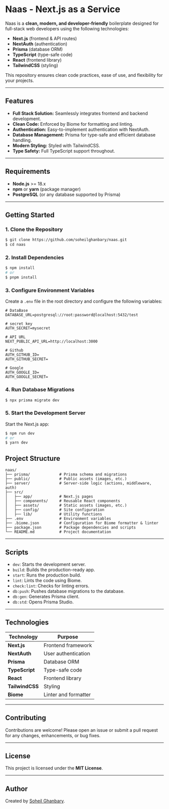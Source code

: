 # Naas - Next.js as a Service

Naas is a **clean, modern, and developer-friendly** boilerplate designed for full-stack web developers using the following technologies:

- **Next.js** (frontend & API routes)
- **NextAuth** (authentication)
- **Prisma** (database ORM)
- **TypeScript** (type-safe code)
- **React** (frontend library)
- **TailwindCSS** (styling)

This repository ensures clean code practices, ease of use, and flexibility for your projects.

---

## Features

- **Full Stack Solution:** Seamlessly integrates frontend and backend development.
- **Clean Code:** Enforced by Biome for formatting and linting.
- **Authentication:** Easy-to-implement authentication with NextAuth.
- **Database Management:** Prisma for type-safe and efficient database handling.
- **Modern Styling:** Styled with TailwindCSS.
- **Type Safety:** Full TypeScript support throughout.

---

## Requirements

- **Node.js** >= 18.x
- **npm** or **yarn** (package manager)
- **PostgreSQL** (or any database supported by Prisma)

---

## Getting Started

### 1. Clone the Repository

```bash
$ git clone https://github.com/soheilghanbary/naas.git
$ cd naas
```

### 2. Install Dependencies

```bash
$ npm install
# or
$ pnpm install
```

### 3. Configure Environment Variables

Create a `.env` file in the root directory and configure the following variables:

```env
# DataBase
DATABASE_URL=postgresql://root:password@localhost:5432/test

# secret key
AUTH_SECRET=mysecret

# API URL
NEXT_PUBLIC_API_URL=http://localhost:3000

# Github
AUTH_GITHUB_ID=
AUTH_GITHUB_SECRET=

# Google
AUTH_GOOGLE_ID=
AUTH_GOOGLE_SECRET=
```

### 4. Run Database Migrations

```bash
$ npx prisma migrate dev
```

### 5. Start the Development Server

Start the Next.js app:

```bash
$ npm run dev
# or
$ yarn dev
```

## Project Structure

```
naas/
├── prisma/             # Prisma schema and migrations
├── public/             # Public assets (images, etc.)
├── server/             # Server-side logic (actions, middleware, auth)
├── src/
│   ├── app/            # Next.js pages
│   ├── components/     # Reusable React components
│   ├── assets/         # Static assets (images, etc.)
│   ├── config/         # Site configuration
│   ├── lib/            # Utility functions
├── .env                # Environment variables
├── .biome.json         # Configuration for Biome formatter & linter
├── package.json        # Package dependencies and scripts
└── README.md           # Project documentation
```

---

## Scripts

- `dev`: Starts the development server.
- `build`: Builds the production-ready app.
- `start`: Runs the production build.
- `lint`: Lints the code using Biome.
- `check:lint`: Checks for linting errors.
- `db:push`: Pushes database migrations to the database.
- `db:gen`: Generates Prisma client.
- `db:std`: Opens Prisma Studio.

---

## Technologies

| Technology    | Purpose                         |
|---------------|---------------------------------|
| **Next.js**   | Frontend framework              |
| **NextAuth**  | User authentication             |
| **Prisma**    | Database ORM                   |
| **TypeScript**| Type-safe code                 |
| **React**     | Frontend library               |
| **TailwindCSS**| Styling                        |
| **Biome**     | Linter and formatter           |

---

## Contributing

Contributions are welcome! Please open an issue or submit a pull request for any changes, enhancements, or bug fixes.

---

## License

This project is licensed under the **MIT License**.

---

## Author

Created by [Soheil Ghanbary](https://github.com/soheilghanbary).